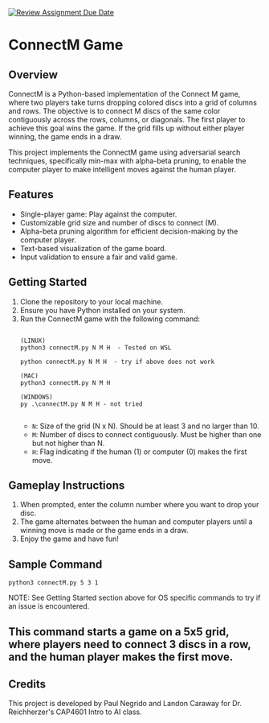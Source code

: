 [![Review Assignment Due Date](https://classroom.github.com/assets/deadline-readme-button-24ddc0f5d75046c5622901739e7c5dd533143b0c8e959d652212380cedb1ea36.svg)](https://classroom.github.com/a/giUopEnk)

# ConnectM Game

## Overview
ConnectM is a Python-based implementation of the Connect M game, where two players take turns dropping colored discs into a grid of columns and rows. The objective is to connect M discs of the same color contiguously across the rows, columns, or diagonals. The first player to achieve this goal wins the game. If the grid fills up without either player winning, the game ends in a draw.

This project implements the ConnectM game using adversarial search techniques, specifically min-max with alpha-beta pruning, to enable the computer player to make intelligent moves against the human player.

## Features
- Single-player game: Play against the computer.
- Customizable grid size and number of discs to connect (M).
- Alpha-beta pruning algorithm for efficient decision-making by the computer player.
- Text-based visualization of the game board.
- Input validation to ensure a fair and valid game.

## Getting Started
1. Clone the repository to your local machine.
2. Ensure you have Python installed on your system.
3. Run the ConnectM game with the following command:
    ```

   (LINUX)
   python3 connectM.py N M H  - Tested on WSL

   python connectM.py N M H  - try if above does not work
    
   (MAC)
   python3 connectM.py N M H

   (WINDOWS)
   py .\connectM.py N M H - not tried


    ```
    - `N`: Size of the grid (N x N). Should be at least 3 and no larger than 10.
    - `M`: Number of discs to connect contiguously. Must be higher than one but not higher than N.
    - `H`: Flag indicating if the human (1) or computer (0) makes the first move.

## Gameplay Instructions
1. When prompted, enter the column number where you want to drop your disc.
2. The game alternates between the human and computer players until a winning move is made or the game ends in a draw.
3. Enjoy the game and have fun!

## Sample Command
    python3 connectM.py 5 3 1

NOTE: See Getting Started section above for OS specific commands to try if an issue is encountered.

## This command starts a game on a 5x5 grid, where players need to connect 3 discs in a row, and the human player makes the first move.

## Credits
This project is developed by Paul Negrido and Landon Caraway for Dr. Reichherzer's CAP4601 Intro to AI class.